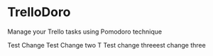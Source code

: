 # TrelloDoro
Manage your Trello tasks using Pomodoro technique

Test Change
Test Change two
T
Test change threeest change three

